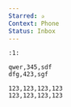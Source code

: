 ```yaml
---
Starred: ✰
Context: Phone
Status: Inbox
---
```

```
:1:
```



```csv
qwer,345,sdf
dfg,423,sgf
```


```yatodo
123,123,123,123
123,123,123,123
```